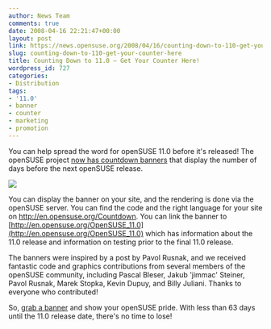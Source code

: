 ```yaml
---
author: News Team
comments: true
date: 2008-04-16 22:21:47+00:00
layout: post
link: https://news.opensuse.org/2008/04/16/counting-down-to-110-get-your-counter-here/
slug: counting-down-to-110-get-your-counter-here
title: Counting Down to 11.0 – Get Your Counter Here!
wordpress_id: 727
categories:
- Distribution
tags:
- '11.0'
- banner
- counter
- marketing
- promotion
---
```


You can help spread the word for openSUSE 11.0 before it's released!  The openSUSE project [now has countdown banners](http://en.opensuse.org/Countdown) that display the number of days before the next openSUSE release.

[![](http://counter.opensuse.org/11.0/medium)](http://en.opensuse.org/openSUSE_11.0)

You can display the banner on your site, and the rendering is done via the openSUSE server. You can find the code and the right language for your site on http://en.opensuse.org/Countdown. You can link the banner to [http://en.opensuse.org/OpenSUSE_11.0](http://en.opensuse.org/OpenSUSE_11.0) which has information about the 11.0 release and information on testing prior to the final 11.0 release.

The banners were inspired by a post by Pavol Rusnak, and we received fantastic code and graphics contributions from several members of the openSUSE community, including Pascal Bleser, Jakub 'jimmac' Steiner, Pavol Rusnak, Marek Stopka, Kevin Dupuy, and Billy Juliani. Thanks to everyone who contributed!

So, [grab a banner](http://en.opensuse.org/Countdown) and show your openSUSE pride. With less than 63 days until the 11.0 release date, there's no time to lose!
